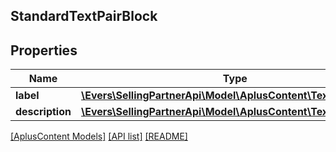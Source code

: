 ## StandardTextPairBlock

## Properties

Name | Type | Description | Notes
------------ | ------------- | ------------- | -------------
**label** | [**\Evers\SellingPartnerApi\Model\AplusContent\TextComponent**](TextComponent.md) |  | [optional]
**description** | [**\Evers\SellingPartnerApi\Model\AplusContent\TextComponent**](TextComponent.md) |  | [optional]

[[AplusContent Models]](../) [[API list]](../../Api) [[README]](../../../README.md)
